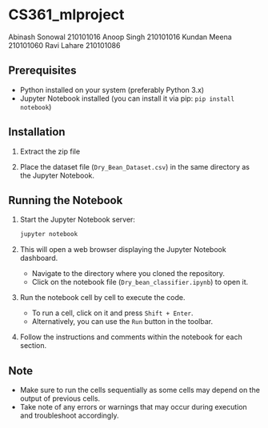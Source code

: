# CS361_mlproject

Abinash Sonowal 210101016
Anoop Singh 210101016
Kundan Meena 210101060
Ravi Lahare 210101086


## Prerequisites

- Python installed on your system (preferably Python 3.x)
- Jupyter Notebook installed (you can install it via pip: `pip install notebook`)

## Installation

1. Extract the zip file

2. Place the dataset file (`Dry_Bean_Dataset.csv`) in the same directory as the Jupyter Notebook.


## Running the Notebook

1. Start the Jupyter Notebook server:

   ```bash
   jupyter notebook
   ```

2. This will open a web browser displaying the Jupyter Notebook dashboard. 
   - Navigate to the directory where you cloned the repository.
   - Click on the notebook file (`Dry_bean_classifier.ipynb`) to open it.

3. Run the notebook cell by cell to execute the code.
   - To run a cell, click on it and press `Shift + Enter`.
   - Alternatively, you can use the `Run` button in the toolbar.

4. Follow the instructions and comments within the notebook for each section.

## Note

- Make sure to run the cells sequentially as some cells may depend on the output of previous cells.
- Take note of any errors or warnings that may occur during execution and troubleshoot accordingly.


